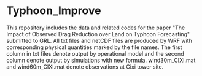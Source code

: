 # Typhoon_Improve

This repository includes the data and related codes for the paper "The Impact of Observed Drag Reduction over Land on Typhoon Forecasting" submitted to GRL. All txt files and netCDF files are produced by WRF with corresponding physical quantities marked by the file names. The first column in txt files denote output by operational model and the second column denote output by simulations with new formula. wind30m_CIXI.mat and wind60m_CIXI.mat denote observations at Cixi tower site. 
